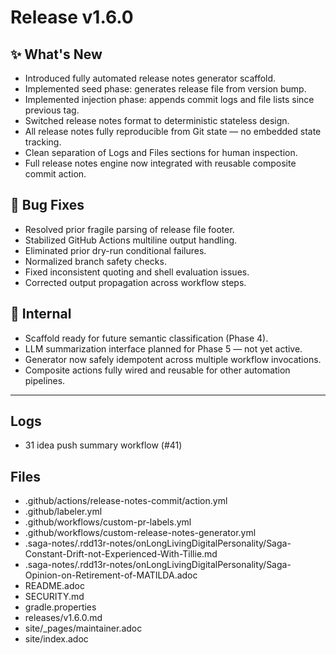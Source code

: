 # Release v1.6.0

## ✨ What's New

- Introduced fully automated release notes generator scaffold.
- Implemented seed phase: generates release file from version bump.
- Implemented injection phase: appends commit logs and file lists since previous tag.
- Switched release notes format to deterministic stateless design.
- All release notes fully reproducible from Git state — no embedded state tracking.
- Clean separation of Logs and Files sections for human inspection.
- Full release notes engine now integrated with reusable composite commit action.

## 🐛 Bug Fixes

- Resolved prior fragile parsing of release file footer.
- Stabilized GitHub Actions multiline output handling.
- Eliminated prior dry-run conditional failures.
- Normalized branch safety checks.
- Fixed inconsistent quoting and shell evaluation issues.
- Corrected output propagation across workflow steps.

## 🔬 Internal

- Scaffold ready for future semantic classification (Phase 4).
- LLM summarization interface planned for Phase 5 — not yet active.
- Generator now safely idempotent across multiple workflow invocations.
- Composite actions fully wired and reusable for other automation pipelines.

---
## Logs

- 31 idea    push summary workflow (#41)

## Files

- .github/actions/release-notes-commit/action.yml
- .github/labeler.yml
- .github/workflows/custom-pr-labels.yml
- .github/workflows/custom-release-notes-generator.yml
- .saga-notes/.rdd13r-notes/onLongLivingDigitalPersonality/Saga-Constant-Drift-not-Experienced-With-Tillie.md
- .saga-notes/.rdd13r-notes/onLongLivingDigitalPersonality/Saga-Opinion-on-Retirement-of-MATILDA.adoc
- README.adoc
- SECURITY.md
- gradle.properties
- releases/v1.6.0.md
- site/_pages/maintainer.adoc
- site/index.adoc
